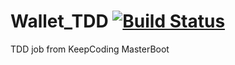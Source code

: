 # Wallet_TDD [![Build Status](https://travis-ci.org/rammiro82/Wallet_TDD.svg?branch=master)](https://travis-ci.org/rammiro82/Wallet_TDD)
TDD job from KeepCoding MasterBoot